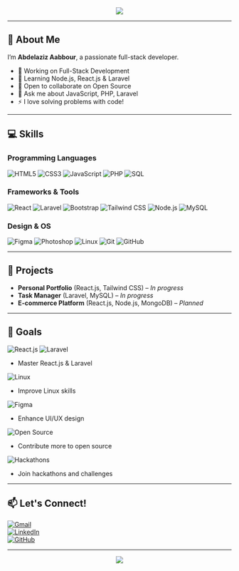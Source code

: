 <div align="center">
  <img src="https://capsule-render.vercel.app/api?type=waving&color=gradient&customColorList=6,11,20&height=180&section=header&text=Abdelaziz%20Aabbour&fontSize=42&fontColor=fff&animation=twinkling&fontAlignY=32&desc=Full%20Stack%20Developer%20%7C%20Problem%20Solver%20%7C%20Code%20Enthusiast&descSize=16&descAlignY=51"/>
</div>

---

## 👋 About Me

I’m **Abdelaziz Aabbour**, a passionate full-stack developer.  
- 🔭 Working on Full-Stack Development  
- 🌱 Learning Node.js, React.js & Laravel  
- 👯 Open to collaborate on Open Source  
- 💬 Ask me about JavaScript, PHP, Laravel  
- ⚡ I love solving problems with code!

---

## 💻 Skills

### Programming Languages  
<p>
  <img src="https://img.shields.io/badge/HTML5-E34F26?style=for-the-badge&logo=html5&logoColor=white&animation=fade" alt="HTML5" /> 
  <img src="https://img.shields.io/badge/CSS3-1572B6?style=for-the-badge&logo=css3&logoColor=white&animation=fade" alt="CSS3" /> 
  <img src="https://img.shields.io/badge/JavaScript-F7DF1E?style=for-the-badge&logo=javascript&logoColor=black&animation=fade" alt="JavaScript" /> 
  <img src="https://img.shields.io/badge/PHP-777BB4?style=for-the-badge&logo=php&logoColor=white&animation=fade" alt="PHP" /> 
  <img src="https://img.shields.io/badge/SQL-003B57?style=for-the-badge&logo=mysql&logoColor=white&animation=fade" alt="SQL" /> 
</p>

### Frameworks & Tools  
<p>
  <img src="https://img.shields.io/badge/React-61DAFB?style=for-the-badge&logo=react&logoColor=black&animation=spin" alt="React" /> 
  <img src="https://img.shields.io/badge/Laravel-FF2D20?style=for-the-badge&logo=laravel&logoColor=white&animation=fade" alt="Laravel" /> 
  <img src="https://img.shields.io/badge/Bootstrap-7952B3?style=for-the-badge&logo=bootstrap&logoColor=white&animation=fade" alt="Bootstrap" /> 
  <img src="https://img.shields.io/badge/TailwindCSS-06B6D4?style=for-the-badge&logo=tailwind-css&logoColor=white&animation=fade" alt="Tailwind CSS" /> 
  <img src="https://img.shields.io/badge/Node.js-339933?style=for-the-badge&logo=node.js&logoColor=white&animation=fade" alt="Node.js" /> 
  <img src="https://img.shields.io/badge/MySQL-4479A1?style=for-the-badge&logo=mysql&logoColor=white&animation=fade" alt="MySQL" /> 
</p>

### Design & OS  
<p>
  <img src="https://img.shields.io/badge/Figma-F24E1E?style=for-the-badge&logo=figma&logoColor=white&animation=fade" alt="Figma" /> 
  <img src="https://img.shields.io/badge/Photoshop-31A8FF?style=for-the-badge&logo=adobe-photoshop&logoColor=white&animation=fade" alt="Photoshop" /> 
  <img src="https://img.shields.io/badge/Linux-FCC624?style=for-the-badge&logo=linux&logoColor=black&animation=fade" alt="Linux" /> 
  <img src="https://img.shields.io/badge/Git-F05032?style=for-the-badge&logo=git&logoColor=white&animation=fade" alt="Git" /> 
  <img src="https://img.shields.io/badge/GitHub-181717?style=for-the-badge&logo=github&logoColor=white&animation=fade" alt="GitHub" /> 
</p>

---

## 🚀 Projects

- **Personal Portfolio** (React.js, Tailwind CSS) – *In progress*  
- **Task Manager** (Laravel, MySQL) – *In progress*  
- **E-commerce Platform** (React.js, Node.js, MongoDB) – *Planned*

---

## 🎯 Goals

<p>
  <img src="https://img.shields.io/badge/React.js-61DAFB?style=for-the-badge&logo=react&logoColor=black&animation=spin" alt="React.js" /> 
  <img src="https://img.shields.io/badge/Laravel-FF2D20?style=for-the-badge&logo=laravel&logoColor=white&animation=fade" alt="Laravel" /> 
</p>

- Master React.js & Laravel  

<p>
  <img src="https://img.shields.io/badge/Linux-FCC624?style=for-the-badge&logo=linux&logoColor=black&animation=fade" alt="Linux" />
</p>

- Improve Linux skills  

<p>
  <img src="https://img.shields.io/badge/Figma-F24E1E?style=for-the-badge&logo=figma&logoColor=white&animation=fade" alt="Figma" />
</p>

- Enhance UI/UX design  

<p>
  <img src="https://img.shields.io/badge/Open_Source-181717?style=for-the-badge&logo=github&logoColor=white&animation=fade" alt="Open Source" />
</p>

- Contribute more to open source  

<p>
  <img src="https://img.shields.io/badge/Hackathons-008080?style=for-the-badge&logo=devpost&logoColor=white&animation=fade" alt="Hackathons" />
</p>

- Join hackathons and challenges  

---

## 📫 Let's Connect!

[![Gmail](https://img.shields.io/badge/Gmail-D14836?style=for-the-badge&logo=gmail&logoColor=white&animation=fade)](mailto:your-email@example.com)  
[![LinkedIn](https://img.shields.io/badge/LinkedIn-0A66C2?style=for-the-badge&logo=linkedin&logoColor=white&animation=fade)](https://linkedin.com/in/yourprofile)  
[![GitHub](https://img.shields.io/badge/GitHub-181717?style=for-the-badge&logo=github&logoColor=white&animation=fade)](https://github.com/yourusername)

---

<div align="center">
  <img src="https://capsule-render.vercel.app/api?type=waving&color=gradient&customColorList=6,11,20&height=100&section=footer&animation=twinkling"/>
</div>
